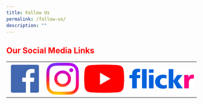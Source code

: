 ```yaml
---
title: Follow Us
permalink: /follow-us/
description: ""
---
```

<h2 style="color:red;">Our Social Media Links</h2>

<table>
<tbody>
  <tr>
    <td><a href="https://www.facebook.com/TownsvillePrimarySchool" target="_blank"><img src="/images/facebook.png" style="width:200px"></a></td>
		<td><a href="https://www.instagram.com/townsvilleprimaryschool/" target="_blank"><img src="/images/Instagram_Glyph_Gradient.png" style="width:200px"></a></td>
    <td><a href="https://www.youtube.com/channel/UCOjvAvnhLhKg2xtkVOOnyhQ/" target="_blank"><img src="/images/yt_icon_rgb.png" style="width:250px"></a></td>
    <td><a href="https://www.flickr.com/photos/guangyangps/" target="_blank"><img src="/images/966e09a41a33f89fe18f2ab227336f09.png" style="width:400px"></a></td>
  </tr>
</tbody>
</table>